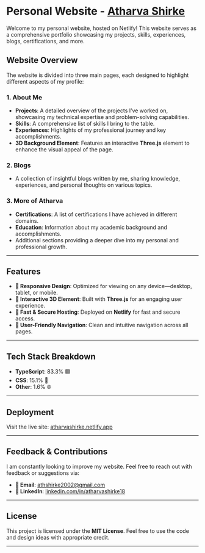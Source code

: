 
# Personal Website - [Atharva Shirke](https://atharvashirke.netlify.app/)

Welcome to my personal website, hosted on Netlify! This website serves as a comprehensive portfolio showcasing my projects, skills, experiences, blogs, certifications, and more.

## Website Overview

The website is divided into three main pages, each designed to highlight different aspects of my profile:

### 1. **About Me**
- **Projects**: A detailed overview of the projects I’ve worked on, showcasing my technical expertise and problem-solving capabilities.  
- **Skills**: A comprehensive list of skills I bring to the table.  
- **Experiences**: Highlights of my professional journey and key accomplishments.  
- **3D Background Element**: Features an interactive **Three.js** element to enhance the visual appeal of the page.  

### 2. **Blogs**
- A collection of insightful blogs written by me, sharing knowledge, experiences, and personal thoughts on various topics.  

### 3. **More of Atharva**
- **Certifications**: A list of certifications I have achieved in different domains.  
- **Education**: Information about my academic background and accomplishments.  
- Additional sections providing a deeper dive into my personal and professional growth.  

---

## Features
- **📱 Responsive Design**: Optimized for viewing on any device—desktop, tablet, or mobile.  
- **🎨 Interactive 3D Element**: Built with **Three.js** for an engaging user experience.  
- **🚀 Fast & Secure Hosting**: Deployed on **Netlify** for fast and secure access.  
- **🧭 User-Friendly Navigation**: Clean and intuitive navigation across all pages.  

---

## Tech Stack Breakdown
- **TypeScript**: 83.3% 🟦  
- **CSS**: 15.1% 🎨  
- **Other**: 1.6% 🌐  

---

## Deployment
Visit the live site: [atharvashirke.netlify.app](https://atharvashirke.netlify.app/)

---

## Feedback & Contributions
I am constantly looking to improve my website. Feel free to reach out with feedback or suggestions via:  
- **📧 Email**: athshirke2002@gmail.com  
- **🔗 LinkedIn**: [linkedin.com/in/atharvashirke18](https://linkedin.com/in/atharvashirke18)  

---

## License
This project is licensed under the **MIT License**. Feel free to use the code and design ideas with appropriate credit.  

---  
